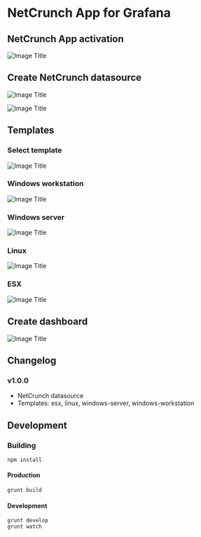 # NetCrunch App for Grafana

## NetCrunch App activation
![Image Title](https://raw.githubusercontent.com/adremsoft/grafana-netcrunch-plugin/master/doc/movies/activate-netcrunch-plugin.gif)

## Create NetCrunch datasource
![Image Title](https://raw.githubusercontent.com/adremsoft/grafana-netcrunch-plugin/master/doc/movies/create-datasource.gif)

![Image Title](https://raw.githubusercontent.com/adremsoft/grafana-netcrunch-plugin/master/doc/images/datasource-list.jpg)

## Templates

### Select template
![Image Title](https://raw.githubusercontent.com/adremsoft/grafana-netcrunch-plugin/master/doc/movies/select-template.gif)

### Windows workstation
![Image Title](https://raw.githubusercontent.com/adremsoft/grafana-netcrunch-plugin/master/doc/images/windows-workstation-template.jpg)

### Windows server
![Image Title](https://raw.githubusercontent.com/adremsoft/grafana-netcrunch-plugin/master/doc/images/windows-server-template.jpg)

### Linux
![Image Title](https://raw.githubusercontent.com/adremsoft/grafana-netcrunch-plugin/master/doc/images/linux-template.jpg)

### ESX
![Image Title](https://raw.githubusercontent.com/adremsoft/grafana-netcrunch-plugin/master/doc/images/esx-template.jpg)

## Create dashboard
![Image Title](https://raw.githubusercontent.com/adremsoft/grafana-netcrunch-plugin/master/doc/movies/create-dashboard.gif)

## Changelog

### v1.0.0
- NetCrunch datasource
- Templates: esx, linux, windows-server, windows-workstation

## Development

### Building
```
npm install
```

#### Production
```
grunt build
```

#### Development
```
grunt develop
grunt watch
```
